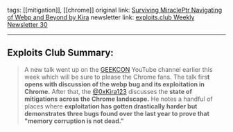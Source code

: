 tags: [[mitigation]], [[chrome]]
original link: [Surviving MiraclePtr Navigating of Webp and Beyond by Kira](https://www.youtube.com/watch?v=T9Ek_TdVZ5c&t=1s&ab_channel=GEEKCON&ref=blog.exploits.club)
newsletter link: [exploits.club Weekly Newsletter 30](https://blog.exploits.club/exploits-club-weekly-newsletter-30/)

---
## Exploits Club Summary:
> A new talk went up on the [GEEKCON](https://www.youtube.com/channel/UCcsv_kEEWsIgpUQV3RsDoxQ?ref=blog.exploits.club) YouTube channel earlier this week which will be sure to please the Chrome fans. The talk firs**t opens with discussion of the webp bug and its exploitation in Chrome.** After that, the [@0xKira123](https://twitter.com/@0xKira233?ref=blog.exploits.club) discusses the **state of mitigations across the Chrome landscape.** He notes a handful of places where **exploitation has gotten drastically harder but demonstrates three bugs found over the last year to prove that "memory corruption is not dead."** 